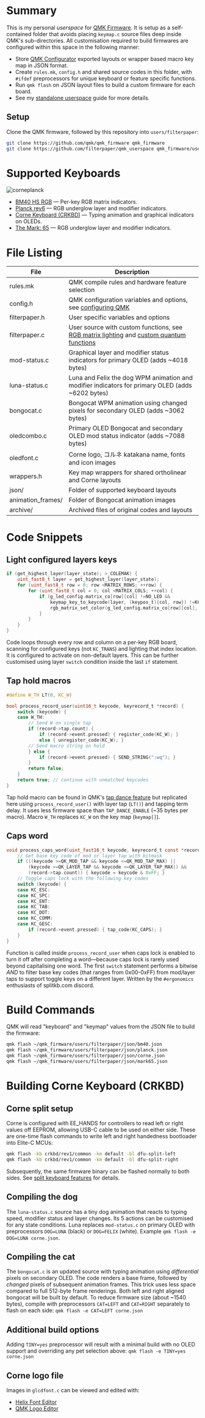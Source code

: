 # Summary
This is my personal *userspace* for [QMK Firmware](https://github.com/qmk/qmk_firmware). It is setup as a self-contained folder that avoids placing `keymap.c` source files deep inside QMK's sub-directories. All customisation required to build firmwares are configured within this space in the following manner:

* Store [QMK Configurator](https://config.qmk.fm/#/) exported layouts or wrapper based macro key map in JSON format.
* Create `rules.mk`, `config.h` and shared source codes in this folder, with `#ifdef` preprocessors for unique keyboard or feature specific functions.
* Run `qmk flash` on JSON layout files to build a custom firmware for each board.
* See my [standalone userspace](https://filterpaper.github.io/qmk/userspace) guide for more details.

## Setup
Clone the QMK firmware, followed by this repository into `users/filterpaper`:
```sh
git clone https://github.com/qmk/qmk_firmware qmk_firmware
git clone https://github.com/filterpaper/qmk_userspace qmk_firmware/users/filterpaper
```

# Supported Keyboards
![corneplanck](https://github.com/filterpaper/filterpaper.github.io/raw/main/images/corneplanck.png)

* [BM40 HS RGB](../../keyboards/bm40hsrgb) — Per-key RGB matrix indicators.
* [Planck rev6](../../keyboards/planck) — RGB underglow layer and modifier indicators.
* [Corne Keyboard (CRKBD)](../../keyboards/crkbd) — Typing animation and graphical indicators on OLEDs.
* [The Mark: 65](../../keyboards/boardsource/the_mark) — RGB underglow layer and modifier indicators.

# File Listing
File | Description
---- | -----------
rules.mk | QMK compile rules and hardware feature selection
config.h | QMK configuration variables and options, see [configuring QMK](../../docs/config_options.md)
filterpaper.h | User specific variables and options
filterpaper.c | User source with custom functions, see [RGB matrix lighting](../../docs/feature_rgb_matrix.md) and [custom quantum functions](../../docs/custom_quantum_functions.md)
mod-status.c | Graphical layer and modifier status indicators for primary OLED (adds ~4018 bytes)
luna-status.c | Luna and Felix the dog WPM animation and modifier indicators for primary OLED (adds ~6202 bytes)
bongocat.c | Bongocat WPM animation using changed pixels for secondary OLED (adds ~3062 bytes)
oledcombo.c | Primary OLED Bongocat and secondary OLED mod status indicator (adds ~7088 bytes)
oledfont.c | Corne logo, コルネ katakana name, fonts and icon images
wrappers.h | Key map wrappers for shared ortholinear and Corne layouts
json/ | Folder of supported keyboard layouts
animation_frames/ | Folder of Bongocat animation images
archive/ | Archived files of original codes and layouts

# Code Snippets
## Light configured layers keys
```c
if (get_highest_layer(layer_state); >_COLEMAK) {
    uint_fast8_t layer = get_highest_layer(layer_state);
    for (uint_fast8_t row = 0; row <MATRIX_ROWS; ++row) {
        for (uint_fast8_t col = 0; col <MATRIX_COLS; ++col) {
            if (g_led_config.matrix_co[row][col] !=NO_LED &&
                keymap_key_to_keycode(layer, (keypos_t){col, row}) !=KC_TRNS) {
                rgb_matrix_set_color(g_led_config.matrix_co[row][col], RGB_LAYER);
            }
        }
    }
}
```
Code loops through every row and column on a per-key RGB board, scanning for configured keys (not `KC_TRANS`) and lighting that index location. It is configured to activate on non-default layers. This can be further customised using layer `switch` condition inside the last `if` statement.

## Tap hold macros
```c
#define W_TH LT(0, KC_W)

bool process_record_user(uint16_t keycode, keyrecord_t *record) {
    switch (keycode) {
    case W_TH:
        // Send W on single tap
        if (record->tap.count) {
            if (record->event.pressed) { register_code(KC_W); }
            else { unregister_code(KC_W); }
        // Send macro string on hold
        } else {
            if (record->event.pressed) { SEND_STRING(":wq"); }
        }
        return false;
    }
    return true; // continue with unmatched keycodes
}
```
Tap hold macro can be found in QMK's [tap dance feature](../../docs/feature_tap_dance.md) but replicated here using `process_record_user()` with layer tap (`LT()`) and tapping term delay. It uses less firmware space than `TAP_DANCE_ENABLE` (~35 bytes per macro). Macro `W_TH` replaces `KC_W` on the key map (`keymap[]`).

## Caps word
```c
void process_caps_word(uint_fast16_t keycode, keyrecord_t const *record) {
	// Get base key code of mod or layer tap with bitmask
	if (((keycode >=QK_MOD_TAP && keycode <=QK_MOD_TAP_MAX) ||
		(keycode >=QK_LAYER_TAP && keycode <=QK_LAYER_TAP_MAX)) &&
		(record->tap.count)) { keycode = keycode & 0xFF; }
	// Toggle caps lock with the following key codes
	switch (keycode) {
	case KC_ESC:
	case KC_SPC:
	case KC_ENT:
	case KC_TAB:
	case KC_DOT:
	case KC_COMM:
    case KC_GESC:
		if (record->event.pressed) { tap_code(KC_CAPS); }
	}
}
```
Function is called inside `process_record_user` when caps lock is enabled to turn it off after completing a word—because caps lock is rarely used beyond capitalising one word. The first `switch` statement performs a bitwise *AND* to filter base key codes (that ranges from 0x00-0xFF) from mod/layer taps to support toggle keys on a different layer. Written by the `#ergonomics` enthusiasts of splitkb.com discord.

# Build Commands
QMK will read "keyboard" and "keymap" values from the JSON file to build the firmware:
```sh
qmk flash ~/qmk_firmware/users/filterpaper/json/bm40.json
qmk flash ~/qmk_firmware/users/filterpaper/json/planck.json
qmk flash ~/qmk_firmware/users/filterpaper/json/corne.json
qmk flash ~/qmk_firmware/users/filterpaper/json/mark65.json
```

# Building Corne Keyboard (CRKBD)
## Corne split setup
Corne is configured with EE_HANDS for controllers to read left or right values off EEPROM, allowing USB-C cable to be used on either side. These are one-time flash commands to write left and right handedness bootloader into Elite-C MCUs:
```sh
qmk flash -kb crkbd/rev1/common -km default -bl dfu-split-left
qmk flash -kb crkbd/rev1/common -km default -bl dfu-split-right
```
Subsequently, the same firmware binary can be flashed normally to both sides. See [split keyboard features](../../docs/feature_split_keyboard.md) for details.

## Compiling the dog
The `luna-status.c` source has a tiny dog animation that reacts to typing speed, modifier status and layer changes. Its 5 actions can be customised for any state conditions. Luna replaces `mod-status.c` on primary OLED with preprocessors `DOG=LUNA` (black) or `DOG=FELIX` (white). Example `qmk flash -e DOG=LUNA corne.json`.

## Compiling the cat
The `bongocat.c` is an updated source with typing animation using *differential* pixels on secondary OLED. The code renders a base frame, followed by *changed* pixels of subsequent animation frames. This trick uses less space compared to full 512-byte frame renderings. Both left and right aligned bongocat will be built by default. To reduce firmware size (about ~1540 bytes), compile with preprocessors `CAT=LEFT` and `CAT=RIGHT` separately to flash on each side: `qmk flash -e CAT=LEFT corne.json`

## Additional build options
Adding `TINY=yes` preprocessor will result with a minimal build with no OLED support and overriding any pet selection above: `qmk flash -e TINY=yes corne.json`

## Corne logo file
Images in `glcdfont.c` can be viewed and edited with:
* [Helix Font Editor](https://helixfonteditor.netlify.app/)
* [QMK Logo Editor](https://joric.github.io/qle/)
